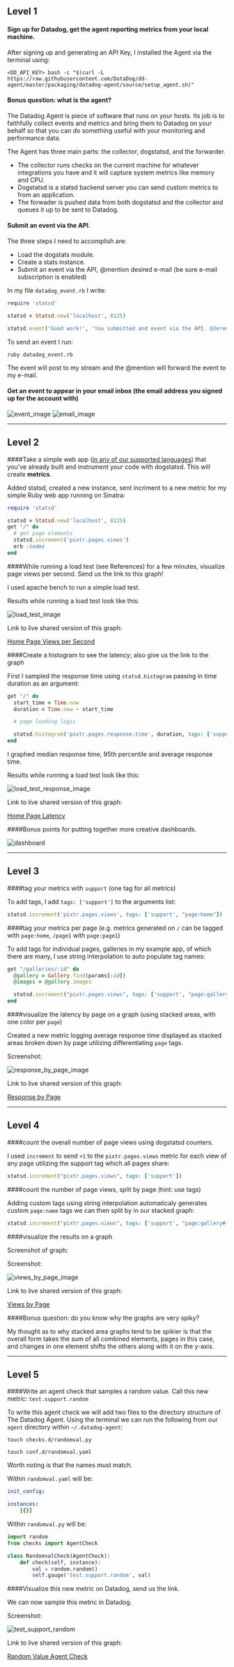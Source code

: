## Level 1

#### Sign up for Datadog, get the agent reporting metrics from your local machine.

After signing up and generating an API Key, I installed the Agent via the terminal using:

    <DD_API_KEY> bash -c "$(curl -L https://raw.githubusercontent.com/DataDog/dd-agent/master/packaging/datadog-agent/source/setup_agent.sh)"

#### Bonus question: what is the agent?

The Datadog Agent is piece of software that runs on your hosts. Its job is to faithfully collect events and metrics and bring them to Datadog on your behalf so that you can do something useful with your monitoring and performance data.

The Agent has three main parts: the collector, dogstatsd, and the forwarder.

* The collector runs checks on the current machine for whatever integrations you have and it will capture system metrics like memory and CPU.
* Dogstatsd is a statsd backend server you can send custom metrics to from an application.
* The forwader is pushed data from both dogstatsd and the collector and queues it up to be sent to Datadog.

#### Submit an event via the API.

The three steps I need to accomplish are:

* Load the dogstats module.
* Create a stats instance.
* Submit an event via the API, @mention desired e-mail (be sure e-mail subscription is enabled)

In my file `datadog_event.rb` I write:

```ruby
require 'statsd'

statsd = Statsd.new('localhost', 8125)

statsd.event('Good work!', 'You submitted and event via the API. @Jeremy.Salig@gmail.com')
```

To send an event I run:

    ruby datadog_event.rb

The event will post to my stream and the @mention will forward the event to my e-mail.

#### Get an event to appear in your email inbox (the email address you signed up for the account with)

![event_image](https://s3-us-west-2.amazonaws.com/documentationimages/datadog_L1_01.png)
![email_image](https://s3-us-west-2.amazonaws.com/documentationimages/datadog_L1_02.png)

***

## Level 2

####Take a simple web app ([in any of our supported languages](http://docs.datadoghq.com/libraries/)) that you've already built and instrument your code with dogstatsd. This will create **metrics**.

Added statsd, created a new instance, sent incriment to a new metric for my simple Ruby web app running on Sinatra:

```ruby
require 'statsd'

statsd = Statsd.new('localhost', 8125)
get "/" do
  # get page elements
  statsd.increment('pixtr.pages.views')
  erb :index
end
```

####While running a load test (see References) for a few minutes, visualize page views per second. Send us the link to this graph!

I used apache bench to run a simple load test.

Results while running a load test look like this:

![load_test_image](https://s3-us-west-2.amazonaws.com/documentationimages/datadog_L2_load_test.png)

Link to live shared version of this graph:

[Home Page Views per Second](https://app.datadoghq.com/graph/embed?from_ts=1418686848738&to_ts=1418773248738&token=e5c0ebebe575ee8cabc94d4d6a43f0bb85ccb99ebc535b2d574dd3bc186f6e70&height=300&width=600&tile_size=m&live=true)

####Create a histogram to see the latency; also give us the link to the graph

First I sampled the response time using `statsd.histogram` passing in time duration as an argument:

```ruby
get "/" do
  start_time = Time.now 
  duration = Time.now - start_time

  # page loading logic

  statsd.histogram('pixtr.pages.response.time', duration, tags: ['support', "page:home"])
end
```

I graphed median response time, 95th percentile and average response time.

Results while running a load test look like this:

![load_test_response_image](https://s3-us-west-2.amazonaws.com/documentationimages/datadog_L2_load_test_response.png)

Link to live shared version of this graph:

[Home Page Latency](https://app.datadoghq.com/graph/embed?from_ts=1418761579120&to_ts=1418761884018&token=b288d1b539d52b3d3aa23bd81a7a12c3ee5aa936086077e7998528130f4fbe73&height=300&width=600&tile_size=m&live=true)

####Bonus points for putting together more creative dashboards.

![dashboard](https://s3-us-west-2.amazonaws.com/documentationimages/datadog_L2_dashboard.png)

***

## Level 3

####tag your metrics with `support` (one tag for all metrics)

To add tags, I add `tags: ['support']` to the arguments list:

```ruby
statsd.increment('pixtr.pages.views', tags: ['support', "page:home"])
```

####tag your metrics per page (e.g. metrics generated on `/` can be tagged with `page:home`, `/page1` with  `page:page1`)

To add tags for individual pages, galleries in my example app, of which there are many, I use string interpolation to auto populate tag names:

```ruby
get "/galleries/:id" do
  @gallery = Gallery.find(params[:id])
  @images = @gallery.images

  statsd.increment("pixtr.pages.views", tags: ['support', "page:gallery#{@gallery.name}"])
end
```

####visualize the latency by page on a graph (using stacked areas, with one color per `page`)

Created a new metric logging average response time displayed as stacked areas broken down by page utilizing differentiating `page` tags.

Screenshot:

![response_by_page_image](https://s3-us-west-2.amazonaws.com/documentationimages/datadog_L3_response_by_page.png)

Link to live shared version of this graph:

[Response by Page](https://app.datadoghq.com/graph/embed?from_ts=1418692782050&to_ts=1418779182050&token=88fc33d9f257c48e240adf77fa066878732aae01ad31dddce6305a84b764a32d&height=300&width=600&tile_size=m&live=true)

***

## Level 4

####count the overall number of page views using dogstatsd counters.

I used `increment` to send `+1` to the `pixtr.pages.views` metric for each view of any page utilizing the support tag which all pages share:

```ruby
statsd.increment("pixtr.pages.views", tags: ['support'])
```

####count the number of page views, split by page (hint: use tags)

Adding custom tags using string interpolation automaticaly generates custom `page:name` tags we can then split by in our stacked graph:

```ruby
statsd.increment("pixtr.pages.views", tags: ['support', "page:gallery#{@gallery.name}"])
```

####visualize the results on a graph

Screenshot of graph:

Screenshot:

![views_by_page_image](https://s3-us-west-2.amazonaws.com/documentationimages/datadog_L4_views_by_page.png)

Link to live shared version of this graph:

[Views by Page](https://app.datadoghq.com/graph/embed?from_ts=1418694482157&to_ts=1418780882157&token=efff34b56b19fe78152d0309d76f1cb61c1d2f551714a54bbb4db26d70bc03ea&height=300&width=600&tile_size=m&live=true)

####Bonus question: do you know why the graphs are very spiky?

My thought as to why stacked area graphs tend to be spikier is that the overall form takes the sum of all combined elements, pages in this case, and changes in one element shifts the others along with it on the y-axis.

***

## Level 5

####Write an agent check that samples a random value. Call this new metric: `test.support.random`

To write this agent check we will add two files to the directory structure of The Datadog Agent. Using the terminal we can run the following from our `agent` directory within `~/.datadog-agent`:

    touch checks.d/randomval.py

    touch conf.d/randomval.yaml

Worth noting is that the names must match.

Within `randomval.yaml` will be:

```yaml
init_config:

instances:
    [{}]
```

Within `randomval.py` will be:

```python
import random
from checks import AgentCheck

class RandomvalCheck(AgentCheck):
    def check(self, instance):
        val = random.random()
        self.gauge('test.support.random', val)
```

####Visualize this new metric on Datadog, send us the link.

We can now sample this metric in Datadog.

Screenshot:

![test_support_random](https://s3-us-west-2.amazonaws.com/documentationimages/datadog_L5_test_support_random.png)

Link to live shared version of this graph:

[Random Value Agent Check](https://app.datadoghq.com/graph/embed?from_ts=1418768345249&to_ts=1418782745249&token=9aa28df81bb1473e1ada410b5a127513a45de52cba5df9c589a6c34e1a544fda&height=300&width=600&tile_size=m&live=true)

